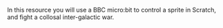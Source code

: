 In this resource you will use a BBC micro:bit to control a sprite in Scratch, and fight a collosal inter-galactic war.
